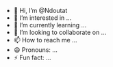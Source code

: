 - 👋 Hi, I’m @Ndoutat 
- 👀 I’m interested in ...
- 🌱 I’m currently learning ...
- 💞️ I’m looking to collaborate on ...
- 📫 How to reach me ...
- 😄 Pronouns: ...
- ⚡ Fun fact: ...

<!---
Ndoutat/Ndoutat is a ✨ special ✨ repository because its `README.md` (this file) appears on your GitHub profile.
You can click the Preview link to take a look at your changes.
--->
